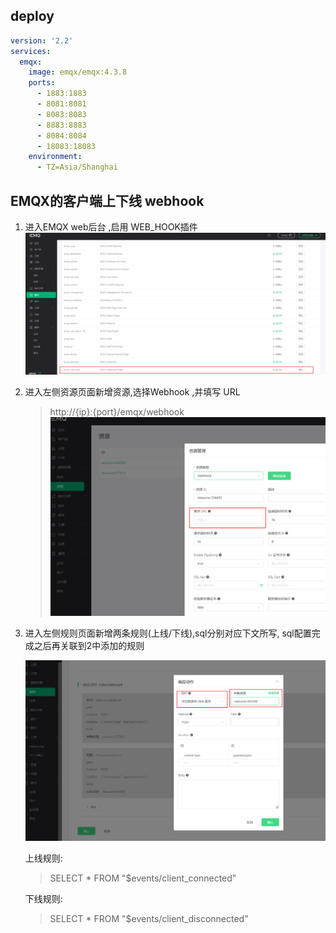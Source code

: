 ## deploy

```yaml
version: '2.2'
services:
  emqx:
    image: emqx/emqx:4.3.8
    ports:
      - 1883:1883
      - 8081:8081
      - 8083:8083
      - 8883:8883
      - 8084:8084
      - 18083:18083
    environment:
      - TZ=Asia/Shanghai

```

## EMQX的客户端上下线 webhook

1. 进入EMQX web后台 ,启用 WEB_HOOK插件
   ![img.png](.EMQX/img.png)

2. 进入左侧资源页面新增资源,选择Webhook ,并填写 URL

   > http://{ip}:{port}/emqx/webhook
   ![img1.png](.EMQX/img1.png)

3. 进入左侧规则页面新增两条规则(上线/下线),sql分别对应下文所写, sql配置完成之后再关联到2中添加的规则

   ![img.png](.EMQX/img2.png)

   上线规则:

   > SELECT * FROM "$events/client_connected"

   下线规则:

   > SELECT * FROM "$events/client_disconnected"

 
 